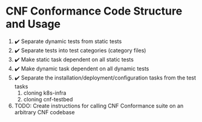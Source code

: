 # CNF Conformance Code Structure and Usage 
1. :heavy_check_mark: Separate dynamic tests from static tests
1. :heavy_check_mark: Separate tests into test categories (category files)
1. :heavy_check_mark: Make static task dependent on all static tests
1. :heavy_check_mark: Make dynamic task dependent on all dynamic tests
1. :heavy_check_mark: Separate the installation/deployment/configuration tasks from the test tasks
    1. cloning k8s-infra
    1. cloning cnf-testbed
1. TODO: Create instructions for calling CNF Conformance suite on an arbitrary CNF codebase

#

